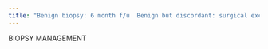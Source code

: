```yaml
---
title: "Benign biopsy: 6 month f/u  Benign but discordant: surgical excision Surg excision: 1) pathologist recommend 2) discordance 3) histology underestimation 4) unusual histio lesions"
---
```

BIOPSY
MANAGEMENT

